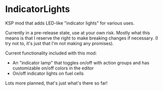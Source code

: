 # IndicatorLights
KSP mod that adds LED-like "indicator lights" for various uses.

Currently in a pre-release state, use at your own risk. Mostly what this means is
that I reserve the right to make breaking changes if necessary. (I try not to,
it's just that I'm not making any promises).

Current functionality included with this mod:

* An "indicator lamp" that toggles on/off with action groups and has customizable on/off colors in the editor
* On/off indicator lights on fuel cells

Lots more planned, that's just what's there so far!


